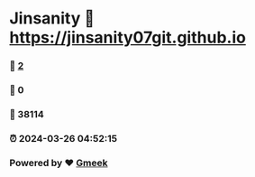 # Jinsanity :link: https://jinsanity07git.github.io 
### :page_facing_up: [2](https://jinsanity07git.github.io/tag.html) 
### :speech_balloon: 0 
### :hibiscus: 38114 
### :alarm_clock: 2024-03-26 04:52:15 
### Powered by :heart: [Gmeek](https://github.com/Meekdai/Gmeek)

